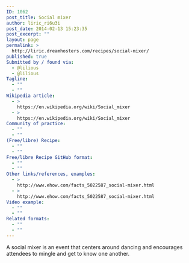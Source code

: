```yaml
---
ID: 1062
post_title: Social mixer
author: liric_ri6u3i
post_date: 2014-02-13 15:23:35
post_excerpt: ""
layout: page
permalink: >
  http://liric.dreamhosters.com/recipes/social-mixer/
published: true
Submitted by / found via:
  - @lilious
  - @lilious
Tagline:
  - ""
  - ""
Wikipedia article:
  - >
    https://en.wikipedia.org/wiki/Social_mixer
  - >
    https://en.wikipedia.org/wiki/Social_mixer
Community of practice:
  - ""
  - ""
(Free/libre) Recipe:
  - ""
  - ""
Free/libre Recipe GitHub format:
  - ""
  - ""
Other links/references, examples:
  - >
    http://www.ehow.com/facts_5022587_social-mixer.html
  - >
    http://www.ehow.com/facts_5022587_social-mixer.html
Video example:
  - ""
  - ""
Related formats:
  - ""
  - ""
---
```

A social mixer is an event that centers around dancing and encourages attendees to mingle and get to know one another.